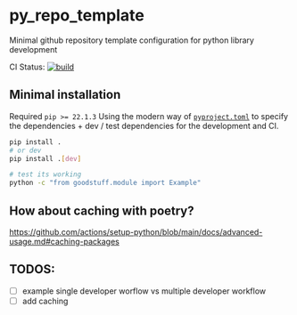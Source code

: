 # py_repo_template
Minimal github repository template configuration for python library development

CI Status: [![build](https://github.com/mihsamusev/py_repo_template/actions/workflows/ci.yaml/badge.svg)](https://github.com/mihsamusev/py_repo_template/actions/workflows/ci.yaml)

## Minimal installation
Required `pip >= 22.1.3` 
Using the modern way of [`pyproject.toml`](https://pip.pypa.io/en/latest/reference/build-system/pyproject-toml/?highlight=pyproject) to specify the dependencies + dev / test dependencies for the development and CI.

```bash
pip install .
# or dev
pip install .[dev]

# test its working
python -c "from goodstuff.module import Example"
```


## How about caching with poetry?
https://github.com/actions/setup-python/blob/main/docs/advanced-usage.md#caching-packages

## TODOS:
- [ ] example single developer worflow vs multiple developer workflow
- [ ] add caching
